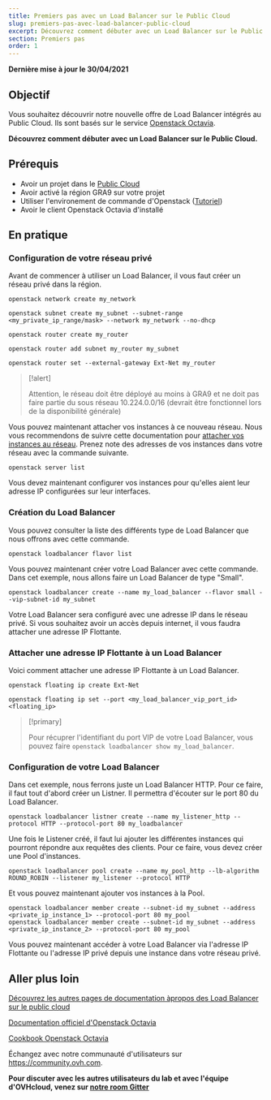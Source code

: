 ```yaml
---
title: Premiers pas avec un Load Balancer sur le Public Cloud
slug: premiers-pas-avec-load-balancer-public-cloud
excerpt: Découvrez comment débuter avec un Load Balancer sur le Public Cloud
section: Premiers pas
order: 1
---
```


**Dernière mise à jour le 30/04/2021**

## Objectif

Vous souhaitez découvrir notre nouvelle offre de Load Balancer intégrés au Public Cloud. Ils sont basés sur le service [Openstack Octavia](https://wiki.openstack.org/wiki/Octavia).

**Découvrez comment débuter avec un Load Balancer sur le Public Cloud.**

## Prérequis

- Avoir un projet dans le [Public Cloud](https://www.ovhcloud.com/fr/public-cloud/)
- Avoir activé la région GRA9 sur votre projet
- Utiliser l'environement de commande d'Openstack ([Tutoriel](https://docs.ovh.com/fr/public-cloud/preparer-lenvironnement-pour-utiliser-lapi-openstack/))
- Avoir le client Openstack Octavia d'installé

## En pratique

### Configuration de votre réseau privé

Avant de commencer à utiliser un Load Balancer, il vous faut créer un réseau privé dans la région.

```
openstack network create my_network

openstack subnet create my_subnet --subnet-range <my_private_ip_range/mask> --network my_network --no-dhcp

openstack router create my_router

openstack router add subnet my_router my_subnet

openstack router set --external-gateway Ext-Net my_router
```

> [!alert]
>
> Attention, le réseau doit être déployé au moins à GRA9 et ne doit pas faire partie du sous réseau 10.224.0.0/16 (devrait être fonctionnel lors de la disponibilité générale)

Vous pouvez maintenant attacher vos instances à ce nouveau réseau. Nous vous recommendons de suivre cette documentation pour [attacher vos instances au réseau](https://docs.ovh.com/fr/public-cloud/public-cloud-vrack/#gestion-des-interfaces-reseaux-depuis-openstack-horizon). Prenez note des adresses de vos instances dans votre réseau avec la commande suivante.

```
openstack server list
```

Vous devez maintenant configurer vos instances pour qu'elles aient leur adresse IP configurées sur leur interfaces.

### Création du Load Balancer

Vous pouvez consulter la liste des différents type de Load Balancer que nous offrons avec cette commande.

```
openstack loadbalancer flavor list
```

Vous pouvez maintenant créer votre Load Balancer avec cette commande. Dans cet exemple, nous allons faire un Load Balancer de type "Small".

```
openstack loadbalancer create --name my_load_balancer --flavor small --vip-subnet-id my_subnet
```

Votre Load Balancer sera configuré avec une adresse IP dans le réseau privé. Si vous souhaitez avoir un accès depuis internet, il vous faudra attacher une adresse IP Flottante.

### Attacher une adresse IP Flottante à un Load Balancer

Voici comment attacher une adresse IP Flottante à un Load Balancer.

```
openstack floating ip create Ext-Net

openstack floating ip set --port <my_load_balancer_vip_port_id> <floating_ip>
```

> [!primary]
>
> Pour récuprer l'identifiant du port VIP de votre Load Balancer, vous pouvez faire `openstack loadbalancer show my_load_balancer`.

### Configuration de votre Load Balancer

Dans cet exemple, nous ferrons juste un Load Balancer HTTP. Pour ce faire, il faut tout d'abord créer un Listner. Il permettra d'écouter sur le port 80 du Load Balancer.

```
openstack loadbalancer listner create --name my_listener_http --protocol HTTP --protocol-port 80 my_loadbalancer
```

Une fois le Listener créé, il faut lui ajouter les différentes instances qui pourront répondre aux requêtes des clients. Pour ce faire, vous devez créer une Pool d'instances.

```
openstack loadbalancer pool create --name my_pool_http --lb-algorithm ROUND_ROBIN --listener my_listener --protocol HTTP
```

Et vous pouvez maintenant ajouter vos instances à la Pool.

```
openstack loadbalancer member create --subnet-id my_subnet --address <private_ip_instance_1> --protocol-port 80 my_pool
openstack loadbalancer member create --subnet-id my_subnet --address <private_ip_instance_2> --protocol-port 80 my_pool
```

Vous pouvez maintenant accéder à votre Load Balancer via l'adresse IP Flottante ou l'adresse IP privé depuis une instance dans votre réseau privé.



## Aller plus loin

[Découvrez les autres pages de documentation àpropos des Load Balancer sur le public cloud](../../load-balancer-octavia)

[Documentation officiel d'Openstack Octavia](https://docs.openstack.org/octavia/latest/)

[Cookbook Openstack Octavia](https://docs.openstack.org/octavia/latest/user/guides/basic-cookbook.html)

Échangez avec notre communauté d'utilisateurs sur <https://community.ovh.com>.

**Pour discuter avec les autres utilisateurs du lab et avec l'équipe d'OVHcloud, venez sur [notre room Gitter](https://gitter.im/ovh/octavia-loadbalancer)**